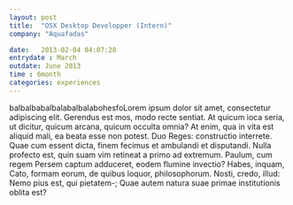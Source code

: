 ```yaml
---
layout: post
title:  "OSX Desktop Developper (Intern)"
company: "Aquafadas"

date:   2013-02-04 04:07:28
entrydate : March
outdate: June 2013
time : 6month
categories: experiences
---
```


balbalbabalbalabalbalabohesfoLorem ipsum dolor sit amet, consectetur adipiscing elit. Gerendus est mos, modo recte sentiat. At quicum ioca seria, ut dicitur, quicum arcana, quicum occulta omnia? At enim, qua in vita est aliquid mali, ea beata esse non potest. Duo Reges: constructio interrete. Quae cum essent dicta, finem fecimus et ambulandi et disputandi. Nulla profecto est, quin suam vim retineat a primo ad extremum. Paulum, cum regem Persem captum adduceret, eodem flumine invectio? Habes, inquam, Cato, formam eorum, de quibus loquor, philosophorum. Nosti, credo, illud: Nemo pius est, qui pietatem-; Quae autem natura suae primae institutionis oblita est?